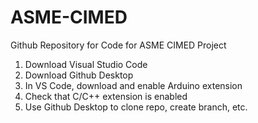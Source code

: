 # ASME-CIMED
Github Repository for Code for ASME CIMED Project

1) Download Visual Studio Code
2) Download Github Desktop
3) In VS Code, download and enable Arduino extension
4) Check that C/C++ extension is enabled
5) Use Github Desktop to clone repo, create branch, etc.
